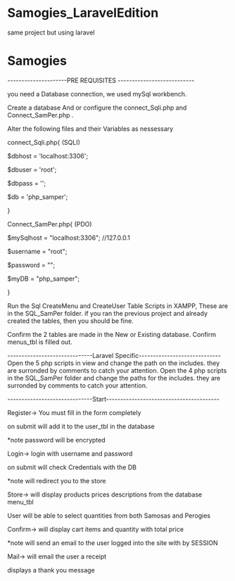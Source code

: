 # Samogies_LaravelEdition
same project but using laravel

# Samogies
---------------------PRE REQUISITES ---------------------------

you need a Database connection, we used mySql workbench.

Create a database And or configure the connect_Sqli.php and Connect_SamPer.php .

Alter the following files and their Variables as nessessary

connect_Sqli.php{ (SQLI)

  $dbhost = 'localhost:3306';
  
  $dbuser = 'root';
  
  $dbpass = '';
  
  $db     = 'php_samper';
  
}

Connect_SamPer.php{ (PDO)

$mySqlhost  = "localhost:3306"; //127.0.0.1

$username   = "root";

$password   = "";

$myDB       = "php_samper";

}

Run the Sql CreateMenu and CreateUser Table Scripts in XAMPP, These are in the SQL_SamPer folder.
if you ran the previous project and already created the tables, then you should be fine.

Confirm the 2 tables are made in the New or Existing database.
Confirm menus_tbl is filled out.

------------------------------Laravel Specific-----------------------------
Open the 5 php scripts in view and change the path on the includes. they are surronded by comments to catch your attention.
Open the 4 php scripts in the SQL_SamPer folder and change the paths for the includes. they are surronded by comments to catch your attention.

------------------------------Start----------------------------------------

Register-> You must fill in the form completely

on submit will add it to the user_tbl in the database

*note password will be encrypted


Login-> login with username and password 

on submit will check Credentials with the DB

*note will redirect you to the store


Store-> will display products prices descriptions from the database menu_tbl

User will be able to select quantities from both Samosas and Perogies


Confirm-> will display cart items and quantity with total price

*note will send an email to the user logged into the site with by SESSION


Mail-> will email the user a receipt 

displays a thank you message

